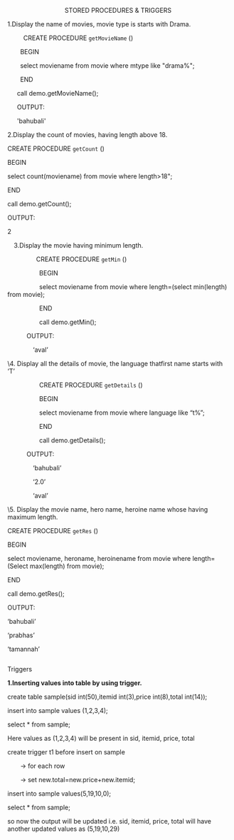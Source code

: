 ﻿`                  `STORED PROCEDURES & TRIGGERS

1.Display the name of movies, movie type is starts with Drama.

`     `CREATE PROCEDURE `getMovieName` ()

`    `BEGIN

`    `select moviename from movie where mtype like "drama%"; 

`    `END

`   `call demo.getMovieName();

`   `OUTPUT:

`   `'bahubali'



2.Display the count of movies, having length       above 18.

CREATE PROCEDURE `getCount` ()

BEGIN

select count(moviename) from movie where length>18";

END

call demo.getCount();

OUTPUT:

2

`  `3.Display the movie having minimum length.

`         `CREATE PROCEDURE `getMin` () 

`          `BEGIN

`          `select moviename from movie where length=(select min(length) from movie);

`          `END

`          `call demo.getMin();



`      `OUTPUT:

`        `‘aval’

\4. Display all the details of movie, the language thatfirst name starts with ‘T’

`          `CREATE PROCEDURE `getDetails` () 

`          `BEGIN

`          `select moviename from movie where language like “t%”;

`          `END

`          `call demo.getDetails();



`      `OUTPUT:

`        `‘bahubali’ 

`        `‘2.0’

`        `‘aval’ 

\5. Display the movie name, hero name, heroine name whose having maximum length.

CREATE PROCEDURE `getRes` ()

BEGIN

select moviename, heroname, heroinename from movie where length=(Select     max(length) from movie);

END

call demo.getRes();

OUTPUT:

‘bahubali’

‘prabhas’

‘tamannah’

`                                                                       `Triggers

**1.Inserting values into table by using trigger.**

create table sample(sid int(50),itemid int(3),price int(8),total int(14));

insert into sample values (1,2,3,4);

select \* from sample;

Here values as (1,2,3,4) will be present in sid, itemid, price, total


create trigger t1 before insert on sample

`    `-> for each row

`    `-> set new.total=new.price+new.itemid;

insert into sample values(5,19,10,0);

select \* from sample;

so now the output will be updated i.e. sid, itemid, price, total will have another updated values as (5,19,10,29)


